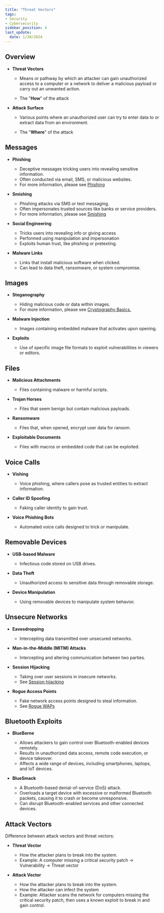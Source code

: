 ```yaml
---
title: "Threat Vectors"
tags: 
- Security
- Cybersecurity
sidebar_position: 4
last_update:
  date: 1/30/2024
---
```


    
## Overview

- **Threat Vectors**

    - Means or pathway by which an attacker can gain unauthorized access to a computer or a network to deliver a malicious payload or carry out an unwanted action.

    - The "**How**" of the attack

- **Attack Surface** 

    - Various points where an unauthorized user can try to enter data to or extract data from an environment.

    - The "**Where**" of the attack

## Messages 

- **Phishing** 
    - Deceptive messages tricking users into revealing sensitive information.
    - Often conducted via email, SMS, or malicious websites.
    - For more information, please see [Phishing](/docs/007-Cybersecurity/051-List-of-Attacks/003-Social-Engineering-Attacks.md#phishing)

- **Smishing** 
    - Phishing attacks via SMS or text messaging.
    - Often impersonates trusted sources like banks or service providers.
    - For more information, please see [Smishing](/docs/007-Cybersecurity/051-List-of-Attacks/003-Social-Engineering-Attacks.md#phishing)

- **Social Engineering** 
    - Tricks users into revealing info or giving access 
    - Performed using manipulation and impersonation
    - Exploits human trust, like phishing or pretexting.

- **Malware Links** 
    - Links that install malicious software when clicked.
    - Can lead to data theft, ransomware, or system compromise.


## Images 

- **Steganography** 
    - Hiding malicious code or data within images.
    - For more information, please see [Cryptography Basics.](/docs/007-Cybersecurity/025-Cryptography/001-Cryptography-Basics.md#steganography)

- **Malware Injection** 
    - Images containing embedded malware that activates upon opening.

- **Exploits** 
    - Use of specific image file formats to exploit vulnerabilities in viewers or editors.


## Files

- **Malicious Attachments** 
    - Files containing malware or harmful scripts.

- **Trojan Horses** 
    - Files that seem benign but contain malicious payloads.

- **Ransomware** 
    - Files that, when opened, encrypt user data for ransom.

- **Exploitable Documents** 
    - Files with macros or embedded code that can be exploited.


## Voice Calls

- **Vishing** 
    - Voice phishing, where callers pose as trusted entities to extract information.

- **Caller ID Spoofing** 
    - Faking caller identity to gain trust.

- **Voice Phishing Bots** 
    - Automated voice calls designed to trick or manipulate.


## Removable Devices

- **USB-based Malware** 
    - Infectious code stored on USB drives.

- **Data Theft** 
    - Unauthorized access to sensitive data through removable storage.

- **Device Manipulation** 
    - Using removable devices to manipulate system behavior.


## Unsecure Networks

- **Eavesdropping** 
    - Intercepting data transmitted over unsecured networks.

- **Man-in-the-Middle (MITM) Attacks** 
    - Intercepting and altering communication between two parties.

- **Session Hijacking** 
    - Taking over user sessions in insecure networks.
    - See [Session hijacking](/docs/007-Cybersecurity/051-List-of-Attacks/005-Spoofing-Attacks.md#session-hijacking)

- **Rogue Access Points** 
    - Fake network access points designed to steal information.
    - See [Rogue WAPs](/docs/007-Cybersecurity/051-List-of-Attacks/009-Wireless-Attacks.md#rogue-access-points-rogue-waps)


## Bluetooth Exploits 

- **BlueBorne** 

    - Allows attackers to gain control over Bluetooth-enabled devices remotely.
    - Results in unauthorized data access, remote code execution, or device takeover.
    - Affects a wide range of devices, including smartphones, laptops, and IoT devices.

- **BlueSmack** 

    - A Bluetooth-based denial-of-service (DoS) attack.
    - Overloads a target device with excessive or malformed Bluetooth packets, causing it to crash or become unresponsive.
    - Can disrupt Bluetooth-enabled services and other connected devices.

## Attack Vectors 

Difference between attack vectors and threat vectors:

- **Threat Vector**

    - How the attacker plans to break into the system.
    - Example: A computer missing a critical security patch -> Vulnerability -> Threat vector

- **Attack Vector**

    - How the attacker plans to break into the system.
    - How the attacker can infect the system
    - Example: Attacker scans the network for computers missing the critical security patch, then uses a known exploit to break in and gain control.



